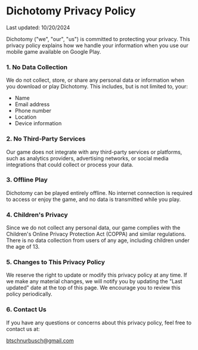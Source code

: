 # Dichotomy Privacy Policy

Last updated: 10/20/2024

Dichotomy ("we", "our", "us") is committed to protecting your privacy. This privacy policy explains how we handle your information when you use our mobile game available on Google Play.

### 1. No Data Collection
We do not collect, store, or share any personal data or information when you download or play Dichotomy. This includes, but is not limited to, your:

* Name
* Email address
* Phone number
* Location
* Device information

### 2. No Third-Party Services
Our game does not integrate with any third-party services or platforms, such as analytics providers, advertising networks, or social media integrations that could collect or process your data.

### 3. Offline Play
Dichotomy can be played entirely offline. No internet connection is required to access or enjoy the game, and no data is transmitted while you play.

### 4. Children's Privacy
Since we do not collect any personal data, our game complies with the Children's Online Privacy Protection Act (COPPA) and similar regulations. There is no data collection from users of any age, including children under the age of 13.

### 5. Changes to This Privacy Policy
We reserve the right to update or modify this privacy policy at any time. If we make any material changes, we will notify you by updating the "Last updated" date at the top of this page. We encourage you to review this policy periodically.

### 6. Contact Us
If you have any questions or concerns about this privacy policy, feel free to contact us at:

btschnurbusch@gmail.com